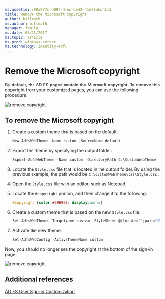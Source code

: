 ```yaml
---
ms.assetid: c89a977c-b09f-44ec-be42-41e76a6cf3ad
title: Remove the Microsoft copyright
author: billmath
ms.author: billmath
manager: femila
ms.date: 05/31/2017
ms.topic: article
ms.prod: windows-server
ms.technology: identity-adfs
---
```

# Remove the Microsoft copyright 


 
By default, the AD FS pages contain the Microsoft copyright. To remove this copyright from your customized pages, you can use the following procedure. 

![remove copyright](media/AD-FS-user-sign-in-customization/ADFS_Blue_Custom1.png) 
  
## To remove the Microsoft copyright  
  
1. Create a custom theme that is based on the default.

   ```powershell
   New-AdfsWebTheme –Name custom –SourceName default
   ```

2. Export the theme by specifying the output folder.  

   ```powershell
   Export-AdfsWebTheme -Name custom -DirectoryPath C:\CustomWebTheme
   ```

3. Locate the `Style.css` file that is located in the output folder. By using the previous example, the path would be `C:\CustomWebTheme\Css\Style.css.`
  
4. Open the `Style.css` file with an editor, such as Notepad.  
  
5. Locate the `#copyright` portion, and then change it to the following:  

   ```css
   #copyright {color:#696969; display:none;}
   ```

6. Create a custom theme that is based on the new `Style.css` file.  

   ```powershell
   Set-AdfsWebTheme -TargetName custom -StyleSheet @{locale="";path="C:\customWebTheme\css\style.css"}
   ```

7. Activate the new theme.  

   ```powershell
   Set-AdfsWebConfig -ActiveThemeName custom
   ```

Now, you should no longer see the copyright at the bottom of the sign-in page.

![remove copyright](media/AD-FS-user-sign-in-customization/ADFS_Blue_Custom1a.png) 

## Additional references 
[AD FS User Sign-in Customization](AD-FS-user-sign-in-customization.md) 
